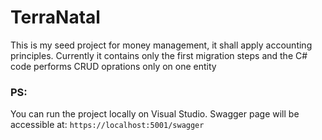# TerraNatal

This is my seed project for money management, it shall apply accounting principles.
Currently it contains only the first migration steps and the C# code performs
CRUD oprations only on one entity

### PS:
You can run the project locally on Visual Studio. Swagger page will be accessible at:
`https://localhost:5001/swagger`
